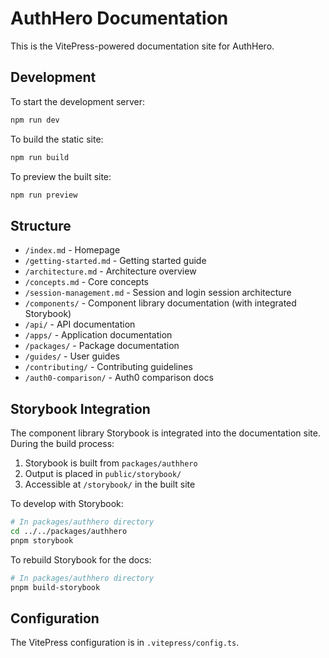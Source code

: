 # AuthHero Documentation

This is the VitePress-powered documentation site for AuthHero.

## Development

To start the development server:

```bash
npm run dev
```

To build the static site:

```bash
npm run build
```

To preview the built site:

```bash
npm run preview
```

## Structure

- `/index.md` - Homepage
- `/getting-started.md` - Getting started guide
- `/architecture.md` - Architecture overview
- `/concepts.md` - Core concepts
- `/session-management.md` - Session and login session architecture
- `/components/` - Component library documentation (with integrated Storybook)
- `/api/` - API documentation
- `/apps/` - Application documentation
- `/packages/` - Package documentation
- `/guides/` - User guides
- `/contributing/` - Contributing guidelines
- `/auth0-comparison/` - Auth0 comparison docs

## Storybook Integration

The component library Storybook is integrated into the documentation site. During the build process:

1. Storybook is built from `packages/authhero`
2. Output is placed in `public/storybook/`
3. Accessible at `/storybook/` in the built site

To develop with Storybook:

```bash
# In packages/authhero directory
cd ../../packages/authhero
pnpm storybook
```

To rebuild Storybook for the docs:

```bash
# In packages/authhero directory
pnpm build-storybook
```

## Configuration

The VitePress configuration is in `.vitepress/config.ts`.
